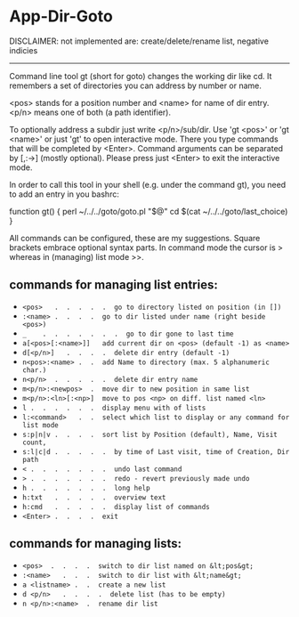 # App-Dir-Goto

DISCLAIMER: not implemented are: create/delete/rename list, negative indicies

- - -

  Command line tool gt (short for goto) changes the working dir like cd.
  It remembers a set of directories you can address by number or name.

  &lt;pos> stands for a position number and &lt;name&gt; for name 
  of dir entry. &lt;p/n> means one of both (a path identifier).

  To optionally address a subdir just write &lt;p/n>/sub/dir.
  Use 'gt &lt;pos&gt;' or 'gt &lt;name&gt;' or just 'gt' to open interactive mode.
  There you type commands that will be completed by &lt;Enter&gt;.
  Command arguments can be separated by [,:-&gt;] (mostly optional).
  Please press just &lt;Enter&gt; to exit the interactive mode.

In order to call this tool in your shell (e.g. under the command gt), you need to add an entry in you bashrc:

function gt() { perl ~/../../goto/goto.pl "$@" cd $(cat ~/../../goto/last_choice) }


All commands can be configured, these are my suggestions.
Square brackets embrace optional syntax parts.
In command mode the cursor is &gt; whereas in (managing) list mode &gt;&gt;.

## commands for managing list entries:
                
- `<pos>   .  .  .  .  .  go to directory listed on position (in [])`
- `:<name> .  .  .  .  go to dir listed under name (right beside <pos>)`
- `_    .  .  .  .  .  .  .  go to dir gone to last time`
- `a[<pos>[:<name>]]   add current dir on <pos> (default -1) as <name>`
- `d[<p/n>]   .  .  .  .  delete dir entry (default -1)`
- `n<pos>:<name> .  .  add Name to directory (max. 5 alphanumeric char.)`
- `n<p/n>  .  .  .  .  .  delete dir entry name`
- `m<p/n>:<newpos>  .  move dir to new position in same list`
- `m<p/n>:<ln>[:<np>]  move to pos <np> on diff. list named <ln>`
- `l .  .  .  .  .  .  display menu with of lists`
- `l:<command>   .  .  select which list to display or any command for list mode`
- `s:p|n|v .  .  .  .  sort list by Position (default), Name, Visit count,`
- `s:l|c|d .  .  .  .  .  by time of Last visit, time of Creation, Dir path`
- `< .  .  .  .  .  .  .  undo last command`
- `> .  .  .  .  .  .  .  redo - revert previously made undo`
- `h .  .  .  .  .  .  .  long help`
- `h:txt   .  .  .  .  .  overview text`
- `h:cmd   .  .  .  .  .  display list of commands`
- `<Enter> .  .  .  .  exit`

## commands for managing lists:

- `<pos>  .  .  .  .  switch to dir list named on &lt;pos&gt;`
- `:<name>   .  .  .  switch to dir list with &lt;name&gt;`
- `a <listname> .  .  create a new list`
- `d <p/n>   .  .  .  .  delete list (has to be empty)`
- `n <p/n>:<name>  .  rename dir list`


